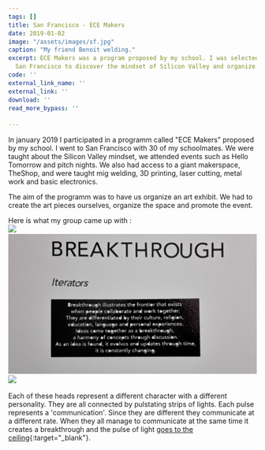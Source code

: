 ```yaml
---
tags: []
title: San Francisco - ECE Makers
date: 2019-01-02
image: "/assets/images/sf.jpg"
caption: "My friend Benoit welding."
excerpt: ECE Makers was a program proposed by my school. I was selected and went to
  San Francisco to discover the mindset of Silicon Valley and organize an art exhibit.
code: ''
external_link_name: ''
external_link: ''
download: ''
read_more_bypass: ''

---
```

In january 2019 I participated in a programm called "ECE Makers" proposed by my school. I went to San Francisco with 30 of my schoolmates. We were taught about the Silicon Valley mindset, we attended events such as Hello Tomorrow and pitch nights. We also had access to a giant makerspace, TheShop, and were taught mig welding, 3D printing, laser cutting, metal work and basic electronics.

The aim of the programm was to have us organize an art exhibit. We had to create the art pieces ourselves, organize the space and promote the event.

Here is what my group came up with :  
![](/assets/images/bt1.jpg)
![](/assets/images/bt_descri.jpg)
![](/assets/images/bt2.jpg)

Each of these heads represent a different character with a different personality. They are all connected by pulstating strips of lights. Each pulse represents a 'communication'. Since they are different they communicate at a different rate. When they all manage to communicate at the same time it creates a breakthrough and the pulse of light [goes to the ceiling](https://www.youtube.com/watch?v=0bMJ5EijWXs){:target="_blank"}.